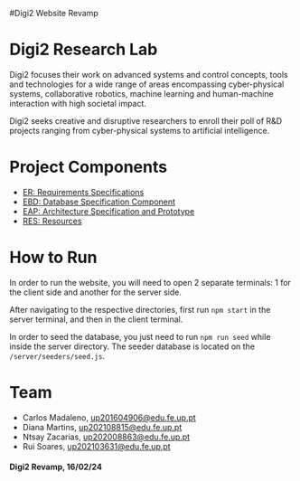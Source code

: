 #Digi2 Website Revamp

# Digi2 Research Lab
Digi2 focuses their work on advanced systems and control concepts, tools and technologies for a wide range of areas encompassing cyber-physical systems, collaborative robotics, machine learning and human-machine interaction with high societal impact.

Digi2 seeks creative and disruptive researchers to enroll their poll of R&D projects ranging from cyber-physical systems to artificial intelligence.


# Project Components
- [ER: Requirements Specifications](docs/er.md)
- [EBD: Database Specification Component](docs/ebd.md)
- [EAP: Architecture Specification and Prototype](docs/eap.md)
- [RES: Resources](docs/resouces.md)

# How to Run
In order to run the website, you will need to open 2 separate terminals: 1 for the client side and another for the server side. 

After navigating to the respective directories, first run `npm start` in the server terminal, and then in the client terminal.

In order to seed the database, you just need to run `npm run seed` while inside the server directory. The seeder database is located on the `/server/seeders/seed.js`.

# Team
- Carlos Madaleno, up201604906@edu.fe.up.pt
- Diana Martins, up202108815@edu.fe.up.pt
- Ntsay Zacarias, up202008863@edu.fe.up.pt
- Rui Soares, up202103631@edu.fe.up.pt

#### Digi2 Revamp, 16/02/24